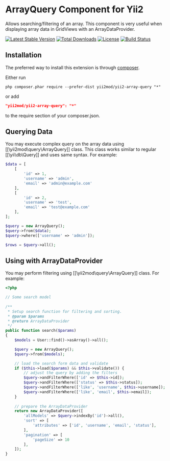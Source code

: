 ArrayQuery Component for Yii2
=============================

Allows searching/filtering of an array. This component is very useful when displaying array data in GridViews with an
ArrayDataProvider.

[![Latest Stable Version](https://poser.pugx.org/yii2mod/yii2-array-query/v/stable)](https://packagist.org/packages/yii2mod/yii2-array-query)
[![Total Downloads](https://poser.pugx.org/yii2mod/yii2-array-query/downloads)](https://packagist.org/packages/yii2mod/yii2-array-query)
[![License](https://poser.pugx.org/yii2mod/yii2-array-query/license)](https://packagist.org/packages/yii2mod/yii2-array-query)
[![Build Status](https://travis-ci.org/yii2mod/yii2-array-query.svg?branch=master)](https://travis-ci.org/yii2mod/yii2-array-query)

Installation
------------

The preferred way to install this extension is through [composer](http://getcomposer.org/download/).

Either run

```
php composer.phar require --prefer-dist yii2mod/yii2-array-query "*"
```

or add

```json
"yii2mod/yii2-array-query": "*"
```

to the require section of your composer.json.

Querying Data
-------------

You may execute complex query on the array data using [[\yii2mod\query\ArrayQuery]] class. This class works similar to regular [[\yii\db\Query]] and uses same syntax. For example:

```php
$data = [
    [
        'id' => 1,
        'username' => 'admin',
        'email' => 'admin@example.com'
    ],
    [
        'id' => 2,
        'username' => 'test',
        'email' => 'test@example.com'
    ],
];

$query = new ArrayQuery();
$query->from($data);
$query->where(['username' => 'admin']);

$rows = $query->all();
```

Using with ArrayDataProvider
----------------------------

You may perform filtering using [[\yii2mod\query\ArrayQuery]] class. For example:
```php
<?php

// Some search model
    
/**
 * Setup search function for filtering and sorting.
 * @param $params
 * @return ArrayDataProvider
 */
public function search($params)
{
    $models = User::find()->asArray()->all();

    $query = new ArrayQuery();
    $query->from($models);

    // load the search form data and validate
    if ($this->load($params) && $this->validate()) {
        // adjust the query by adding the filters
        $query->andFilterWhere(['id' => $this->id]);
        $query->andFilterWhere(['status' => $this->status]);
        $query->andFilterWhere(['like', 'username', $this->username]);
        $query->andFilterWhere(['like', 'email', $this->email]);
    }
    
    // prepare the ArrayDataProvider
    return new ArrayDataProvider([
        'allModels' => $query->indexBy('id')->all(),
        'sort' => [
            'attributes' => ['id', 'username', 'email', 'status'],
        ],
        'pagination' => [
            'pageSize' => 10
        ],
    ]);
}

```
